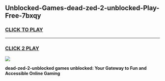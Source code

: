 
## Unblocked-Games-dead-zed-2-unblocked-Play-Free-7bxqy
<h3>
<a href="https://premium76.site?title=dead-zed-2-unblocked&ref=20M">CLICK TO PLAY</a></h3>
<hr>

<h3>
<a href="https://premium76.site?title=dead-zed-2-unblocked&ref=20M">CLICK 2 PLAY</a>
  
</h3>

<a href="https://premium76.site?title=dead-zed-2-unblocked&ref=19M"><img src="https://clearcache.store/games.png"></a>


**dead-zed-2-unblocked games unblocked: Your Gateway to Fun and Accessible Online Gaming**

